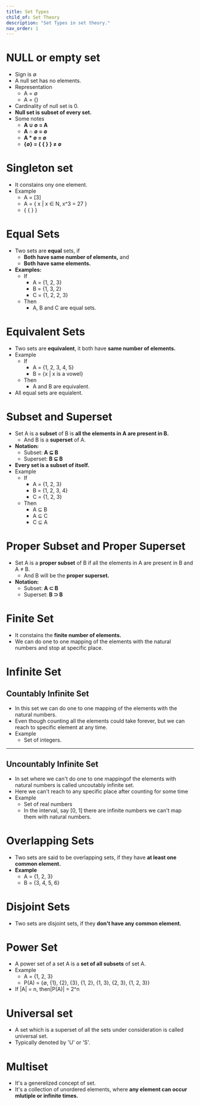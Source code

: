 ```yaml
---
title: Set Types
child_of: Set Theory
description: "Set Types in set theory."
nav_order: 1
---
```


# NULL or empty set

- Sign is ∅
- A null set has no elements.
- Representation
	- A = ∅
	- A = {}
- Cardinality of null set is 0.
- **Null set is subset of every set.**
- Some notes
    - **A ∪ ∅ = A**
    - **A ∩ ∅ = ∅**
    - **A * ∅ = ∅**
    - **{∅} = { { } } ≠ ∅**

# Singleton set

- It constains ony one element.
- Example
	- A = [3]
	- A = { x \| x ∈ N, x^3 = 27 }
	- { { } }


# Equal Sets

- Two sets are **equal** sets, if 
	- **Both have same number of elements,** and
	- **Both have same elements.**
- **Examples:**
    - If
        - A = {1, 2, 3}
        - B = {1, 3, 2}
        - C = {1, 2, 2, 3}
    - Then
        - A, B and C are equal sets. 

# Equivalent Sets

- Two sets are **equivalent**, it both have **same number of elements.**
- Example
    - If
        - A = {1, 2, 3, 4, 5}
        - B = {x \| x is a vowel}
    - Then
        - A and B are equivalent.
- All equal sets are equialent.

# Subset and Superset

- Set A is a **subset** of B is **all the elements in A are present in B.**
	- And B is a **superset** of A.
- **Notation:**
	- Subset: **A ⊆ B**
	- Superset: **B ⊆ B**
- **Every set is a subset of itself.**
- Example
    - If 
        - A = {1, 2, 3}
        - B = {1, 2, 3, 4}
        - C = {1, 2, 3}
    - Then 
        - A ⊆ B
        - A ⊆ C
        - C ⊆ A


# Proper Subset and Proper Superset

- Set A is a **proper subset** of B if all the elements in A are present in B and A ≠ B.
	- And B will be the **proper superset.**
- **Notation:**
	- Subset: **A ⊂ B**
	- Superset: **B ⊃ B**

# Finite Set

- It constains the **finite number of elements.**
- We can do one to one mapping of the elements with the natural numbers and stop at specific place.


# Infinite Set

## Countably Infinite Set

- In this set we can do one to one mapping of the elements with the natural numbers.
- Even though counting all the elements could take forever, but we can reach to specific element at any time.
- Example
	- Set of integers.

***

## Uncountably Infinite Set

- In set where we can't do one to one mappingof the elements with natural numbers is called uncoutably infinite set.
- Here we can't reach to any specific place after counting for some time
- Example
	- Set of real numbers
	- In the interval, say [0, 1] there are infinite numbers we can't map them with natural numbers.


# Overlapping Sets

- Two sets are said to be overlapping sets, if they have **at least one common element.**
- **Example**
    - A = {1, 2, 3}
    - B = {3, 4, 5, 6}

# Disjoint Sets

- Two sets are disjoint sets, if they **don't have any common element.**

# Power Set

- A power set of a set A is a **set of all subsets** of set A.
- Example
	- A = {1, 2, 3}
	- P(A) = {∅, {1}, {2}, {3}, {1, 2}, {1, 3}, {2, 3}, {1, 2, 3}}
- If \|A\| = n, then\|P(A)\| = 2^n

# Universal set

- A set which is a superset of all the sets under consideration is called universal set.
- Typically denoted by 'U' or 'S'.

# Multiset

- It's a generelized concept of set.
- It's a collection of unordered elements, where **any element can occur mlutiple or infinite times.**

